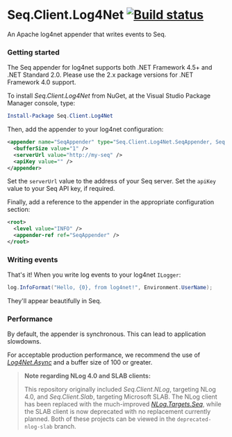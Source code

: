 # Seq.Client.Log4Net [![Build status](https://ci.appveyor.com/api/projects/status/sxw4n1a6v9o7db2i?svg=true)](https://ci.appveyor.com/project/datalust/seq-client-log4net)

An Apache log4net appender that writes events to Seq.

### Getting started

The Seq appender for log4net supports both .NET Framework 4.5+ and .NET Standard 2.0. Please use the 2.x package versions for .NET Framework 4.0 support.

To install _Seq.Client.Log4Net_ from NuGet, at the Visual Studio Package Manager console, type:

```powershell
Install-Package Seq.Client.Log4Net
```

Then, add the appender to your log4net configuration:

```xml
<appender name="SeqAppender" type="Seq.Client.Log4Net.SeqAppender, Seq.Client.Log4Net" >
  <bufferSize value="1" />
  <serverUrl value="http://my-seq" />
  <apiKey value="" />
</appender>
```

Set the `serverUrl` value to the address of your Seq server. Set the `apiKey` value to your Seq API key, if required.

Finally, add a reference to the appender in the appropriate configuration section:

```xml
<root>
  <level value="INFO" />
  <appender-ref ref="SeqAppender" />
</root>
```

### Writing events

That's it! When you write log events to your log4net `ILogger`:

```csharp
log.InfoFormat("Hello, {0}, from log4net!", Environment.UserName);
```

They'll appear beautifully in Seq.

### Performance

By default, the appender is synchronous. This can lead to application slowdowns.

For acceptable production performance, we recommend the use of [_Log4Net.Async_](https://github.com/cjbhaines/Log4Net.Async)
and a buffer size of 100 or greater.

> **Note regarding NLog 4.0 and SLAB clients:**
>
> This repository originally included _Seq.Client.NLog_, targeting NLog 4.0, and _Seq.Client.Slab_, 
> targeting Microsoft SLAB. The NLog client has been replaced with the much-improved 
> [_NLog.Targets.Seq_](https://github.com/datalust/nlog-targets-seq), while the SLAB client is now 
> deprecated with no replacement currently planned. Both of these projects can be viewed in the 
> `deprecated-nlog-slab` branch.

